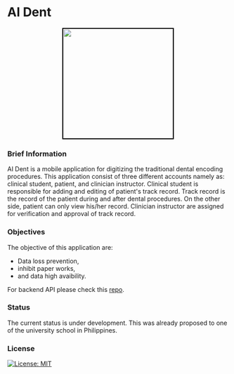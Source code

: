 # AI Dent
<p align="center"><img src="https://i.imgur.com/JaDB94m.png" width="250px" style="border: solid 2px black;"></p>

### Brief Information
AI Dent is a mobile application for digitizing the traditional dental encoding procedures. This application consist of three different accounts namely as: clinical student, patient, and clinician instructor. Clinical student is responsible for adding and editing of patient's track record. Track record is the record of the patient during and after dental procedures. On the other side, patient can only view his/her record. Clinician instructor are assigned for verification and approval of track record.

### Objectives
The objective of this application are:
- Data loss prevention,
- inhibit paper works, 
- and data high avaibility.


For backend API please check this <a href="https://github.com/king-ds/dental_api">repo</a>.

### Status
The current status is under development. This was already proposed to one of the university school in Philippines.

### License
[![License: MIT](https://img.shields.io/badge/License-MIT-yellow.svg)](https://github.com/king-ds/AI-Dent/blob/master/LICENSE)
